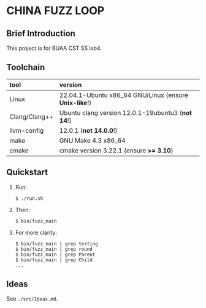 # CHINA FUZZ LOOP

## Brief Introduction

This project is for BUAA CST SS lab4.

## Toolchain

| tool          | version                                                 |
| :---          | :----                                                   |
| Linux         | 22.04.1-Ubuntu x86_64 GNU/Linux (ensure **Unix-like**!) |
| Clang/Clang++ | Ubuntu clang version 12.0.1-19ubuntu3 (**not 14**!)     |
| llvm-config   | 12.0.1 (**not 14.0.0**!)                                |
| make          | GNU Make 4.3 x86_64                                     |
| cmake         | cmake version 3.22.1 (ensure **>= 3.10**)               |


## Quickstart

1. Run:
   ```
   $ ./run.sh
   ```
2. Then:
   ```
   $ bin/fuzz_main
   ```
3. For more clarity:
   ```
   $ bin/fuzz_main | grep testing
   $ bin/fuzz_main | grep round
   $ bin/fuzz_main | grep Parent
   $ bin/fuzz_main | grep Child
   ...
   ```

## Ideas

See `./src/Ideas.md`.

